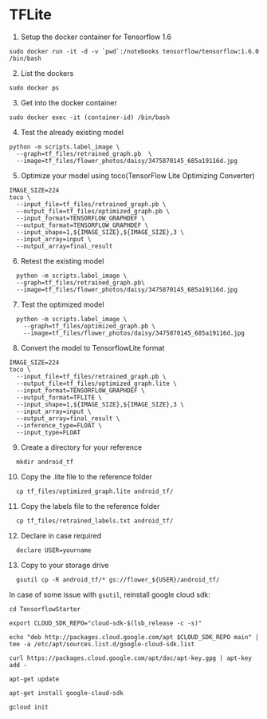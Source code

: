 # TFLite

1. Setup the docker container for Tensorflow 1.6

```
sudo docker run -it -d -v `pwd`:/notebooks tensorflow/tensorflow:1.6.0 /bin/bash
```


2. List the dockers
```
sudo docker ps
```

3. Get into the docker container
```
sudo docker exec -it (container-id) /bin/bash
```

4. Test the already existing model
```
python -m scripts.label_image \
  --graph=tf_files/retrained_graph.pb  \
  --image=tf_files/flower_photos/daisy/3475870145_685a19116d.jpg
```

5. Optimize your model using toco(TensorFlow Lite Optimizing Converter)
```
IMAGE_SIZE=224
toco \
  --input_file=tf_files/retrained_graph.pb \
  --output_file=tf_files/optimized_graph.pb \
  --input_format=TENSORFLOW_GRAPHDEF \
  --output_format=TENSORFLOW_GRAPHDEF \
  --input_shape=1,${IMAGE_SIZE},${IMAGE_SIZE},3 \
  --input_array=input \
  --output_array=final_result
```

6. Retest the existing model
```
  python -m scripts.label_image \
  --graph=tf_files/retrained_graph.pb\
  --image=tf_files/flower_photos/daisy/3475870145_685a19116d.jpg
```

7. Test the optimized model
```
  python -m scripts.label_image \
    --graph=tf_files/optimized_graph.pb \
    --image=tf_files/flower_photos/daisy/3475870145_685a19116d.jpg
```

8. Convert the model to TensorflowLite format
```
IMAGE_SIZE=224
toco \
  --input_file=tf_files/retrained_graph.pb \
  --output_file=tf_files/optimized_graph.lite \
  --input_format=TENSORFLOW_GRAPHDEF \
  --output_format=TFLITE \
  --input_shape=1,${IMAGE_SIZE},${IMAGE_SIZE},3 \
  --input_array=input \
  --output_array=final_result \
  --inference_type=FLOAT \
  --input_type=FLOAT
```

9. Create a directory for your reference
```
  mkdir android_tf
```

10. Copy the .lite file to the reference folder
```
  cp tf_files/optimized_graph.lite android_tf/
```

11. Copy the labels file to the reference folder
```
  cp tf_files/retrained_labels.txt android_tf/
```

12. Declare in case required
```
  declare USER=yourname
```

13. Copy to your storage drive
```
  gsutil cp -R android_tf/* gs://flower_${USER}/android_tf/
```


In case of some issue with `gsutil`, reinstall google cloud sdk:
```
cd TensorflowStarter

export CLOUD_SDK_REPO="cloud-sdk-$(lsb_release -c -s)"

echo "deb http://packages.cloud.google.com/apt $CLOUD_SDK_REPO main" | tee -a /etc/apt/sources.list.d/google-cloud-sdk.list

curl https://packages.cloud.google.com/apt/doc/apt-key.gpg | apt-key add -

apt-get update

apt-get install google-cloud-sdk

gcloud init
```


